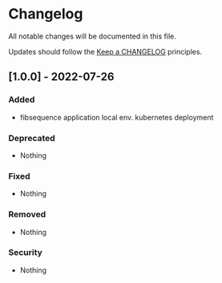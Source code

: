 # Changelog

All notable changes will be documented in this file.

Updates should follow the [Keep a CHANGELOG](https://keepachangelog.com/) principles.

## [1.0.0] - 2022-07-26

### Added
- fibsequence application local env. kubernetes deployment

### Deprecated
- Nothing

### Fixed
- Nothing

### Removed
- Nothing

### Security
- Nothing
